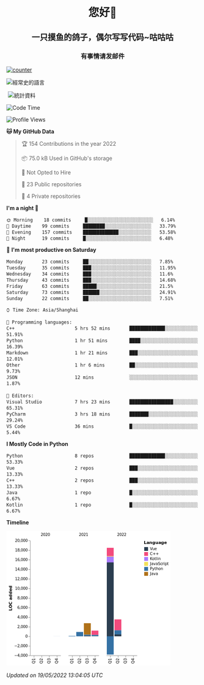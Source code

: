

<!--
**kitUIN/kitUIN** is a ✨ _special_ ✨ repository because its `README.md` (this file) appears on your GitHub profile.

Here are some ideas to get you started:

- 🔭 I’m currently working on ...
- 🌱 I’m currently learning ...
- 👯 I’m looking to collaborate on ...
- 🤔 I’m looking for help with ...
- 💬 Ask me about ...
- 📫 How to reach me: ...
- 😄 Pronouns: ...
- ⚡ Fun fact: ...
-->
<h1 align="center">您好👋</h1>
<h2 align="center">一只摸鱼的鸽子，偶尔写写代码~咕咕咕</h2>
<h3 align="center">有事情请发邮件</h3>

[![counter](https://count.getloli.com/get/@KitUIN?theme=rule34)](https://count.getloli.com/)

<p><img align="center" src="https://github-readme-stats.vercel.app/api/top-langs?username=kitUIN&show_icons=true&theme=gruvbox&locale=cn&layout=compact" alt="經常史的語言" /></p>

<p>&nbsp;<img align="center" src="https://github-readme-stats.vercel.app/api?username=kitUIN&show_icons=true&theme=gruvbox&locale=cn" alt="統計資料" /></p>


<!--START_SECTION:waka-->
![Code Time](http://img.shields.io/badge/Code%20Time-512%20hrs%2019%20mins-blue)

![Profile Views](http://img.shields.io/badge/Profile%20Views-15-blue)

**🐱 My GitHub Data** 

> 🏆 154 Contributions in the year 2022
 > 
> 📦 75.0 kB Used in GitHub's storage 
 > 
> 🚫 Not Opted to Hire
 > 
> 📜 23 Public repositories 
 > 
> 🔑 4 Private repositories  
 > 
**I'm a night 🦉** 

```text
🌞 Morning    18 commits     █░░░░░░░░░░░░░░░░░░░░░░░░   6.14% 
🌆 Daytime    99 commits     ████████░░░░░░░░░░░░░░░░░   33.79% 
🌃 Evening    157 commits    █████████████░░░░░░░░░░░░   53.58% 
🌙 Night      19 commits     █░░░░░░░░░░░░░░░░░░░░░░░░   6.48%

```
📅 **I'm most productive on Saturday** 

```text
Monday       23 commits     ██░░░░░░░░░░░░░░░░░░░░░░░   7.85% 
Tuesday      35 commits     ███░░░░░░░░░░░░░░░░░░░░░░   11.95% 
Wednesday    34 commits     ███░░░░░░░░░░░░░░░░░░░░░░   11.6% 
Thursday     43 commits     ███░░░░░░░░░░░░░░░░░░░░░░   14.68% 
Friday       63 commits     █████░░░░░░░░░░░░░░░░░░░░   21.5% 
Saturday     73 commits     ██████░░░░░░░░░░░░░░░░░░░   24.91% 
Sunday       22 commits     ██░░░░░░░░░░░░░░░░░░░░░░░   7.51%

```


```text
⌚︎ Time Zone: Asia/Shanghai

💬 Programming languages: 
C++                      5 hrs 52 mins       █████████████░░░░░░░░░░░░   51.91% 
Python                   1 hr 51 mins        ████░░░░░░░░░░░░░░░░░░░░░   16.39% 
Markdown                 1 hr 21 mins        ███░░░░░░░░░░░░░░░░░░░░░░   12.01% 
Other                    1 hr 6 mins         ██░░░░░░░░░░░░░░░░░░░░░░░   9.73% 
JSON                     12 mins             ░░░░░░░░░░░░░░░░░░░░░░░░░   1.87%

📝 Editors: 
Visual Studio            7 hrs 23 mins       ████████████████░░░░░░░░░   65.31% 
PyCharm                  3 hrs 18 mins       ███████░░░░░░░░░░░░░░░░░░   29.24% 
VS Code                  36 mins             █░░░░░░░░░░░░░░░░░░░░░░░░   5.44%

```

**I Mostly Code in Python** 

```text
Python                   8 repos             █████████████░░░░░░░░░░░░   53.33% 
Vue                      2 repos             ███░░░░░░░░░░░░░░░░░░░░░░   13.33% 
C++                      2 repos             ███░░░░░░░░░░░░░░░░░░░░░░   13.33% 
Java                     1 repo              █░░░░░░░░░░░░░░░░░░░░░░░░   6.67% 
Kotlin                   1 repo              █░░░░░░░░░░░░░░░░░░░░░░░░   6.67%

```


**Timeline**

![Chart not found](https://raw.githubusercontent.com/kitUIN/kitUIN/main/charts/bar_graph.png) 


 *Updated on 19/05/2022 13:04:05 UTC*
<!--END_SECTION:waka-->
